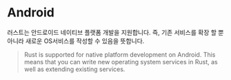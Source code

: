 # Android

러스트는 안드로이드 네이티브 플랫폼 개발을 지원합니다. 즉, 기존 서비스를 확장 할 뿐 아니라 새로운 OS서비스를 작성할 수 있음을 뜻합니다.
> Rust is supported for native platform development on Android. This means that
> you can write new operating system services in Rust, as well as extending
> existing services.

